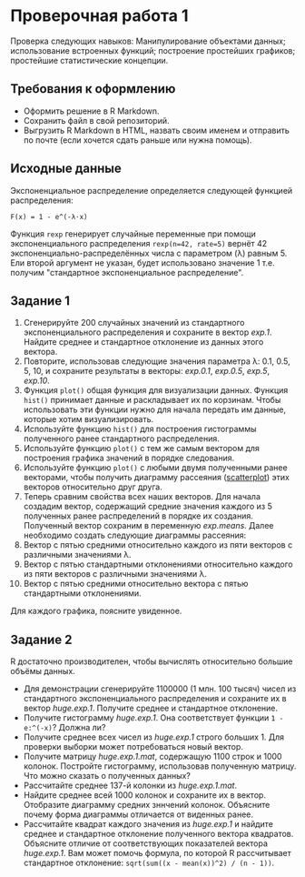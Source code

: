 # Проверочная работа 1

Проверка следующих навыков: Манипулирование объектами данных; использование встроенных функций; 
построение простейших графиков; простейшие статистические концепции.
## Требования к оформлению
* Оформить решение в R Markdown. 
* Сохранить файл в свой репозиторий.
* Выгрузить R Markdown в HTML, назвать своим именем и отправить по почте (если хочется сдать раньше или нужна помощь).

## Исходные данные
Экспоненциальное распределение определяется следующей функцией распределения:
```
F(x) = 1 - e^(-λ⋅x)

```
Функция ``rexp`` генерирует случайные переменные при помощи экспоненциального распределения
``rexp(n=42, rate=5)`` вернёт 42 экспоненциально-распределённых числа с параметром (λ) равным 5. 
Ели второй аргумент не указан, будет использовано значение 1 т.е. получим "стандартное экспоненциальное распределение".

## Задание 1
1. Сгенерируйте 200 случайных значений из стандартного экспоненциального распределения и сохраните в вектор
_exp.1_. Найдите среднее и стандартное отклонение из данных этого вектора.
2. Повторите, использовав следующие значения параметра λ: 0.1, 0.5, 5, 10, и сохраните результаты в векторы: 
_exp.0.1_, _exp.0.5_, _exp.5_, _exp.10_.
3. Функция ``plot()`` общая функция для визуализации данных. Функция ``hist()`` принимает данные и раскладывает 
их по корзинам. Чтобы использовать эти функции нужно для начала передать им данные, которые хотим визуализировать.
  1. Используйте функцию ``hist()`` для построения гистограммы полученного ранее стандартного распределения.
  2. Используйте функцию ``plot()`` с тем же самым вектором для построения графика значений в порядке следования.
  3. Используйте функцию ``plot()`` с любыми двумя полученными ранее векторами, чтобы получить диаграмму рассеяния ([scatterplot](https://www.mathsisfun.com/data/scatter-xy-plots.html)) 
  этих векторов относительно друг друга.
4. Теперь сравним свойства всех наших векторов. Для начала создадим вектор,
содержащий средние значения каждого из 5 полученных ранее распределений в порядке их создания.
Полученный вектор сохраним в переменную _exp.means_. Далее необходимо создать следующие диаграммы рассеяния:
  1. Вектор с пятью средними относительно каждого из пяти векторов с различными значениями λ.
  2. Вектор с пятью стандартными отклонениями относительно каждого из пяти векторов с различными значениями λ.
  3. Вектор с пятью средними относительно вектора с пятью стандартными отклонениями.

Для каждого графика, поясните увиденное.
## Задание 2
R достаточно производителен, чтобы вычислять относительно большие объёмы данных.
* Для демонстрации сгенерируйте 1100000 (1 млн. 100 тысяч) чисел из стандартного экспоненциального распределения
и сохраните их в вектор _huge.exp.1_. Получите среднее и стандартное отклонение.
* Получите гистограмму _huge.exp.1_. Она соответствует функции ``1 - e:^(-x)``? Должна ли?
* Получите среднее всех чисел из _huge.exp.1_ строго больших 1. Для проверки выборки может потребоваться новый вектор.
* Получите матрицу _huge.exp.1.mat_, содержащую 1100 строк и 1000 колонок. Постройте гистограмму, использовав полученную матрицу.
Что можно сказать о полученных данных?
* Рассчитайте среднее 137-й колонки из _huge.exp.1.mat_.
* Найдите среднее всей 1000 колонок и сохраните их в вектор. Отобразите диаграмму средних зннчений колонок.
Объясните почему форма диаграммы отличается от виденных ранее.
* Рассчитайте квадрат каждого значения из _huge.exp.1_ и найдите среднее и стандартное отклонение полученного вектора квадратов.
Объясните отличие от соответствующих показателей вектора _huge.exp.1_. Вам может помочь формула, по которой R рассчитывает
стандартное отклонение: ``sqrt(sum((x - mean(x))^2) / (n - 1))``.